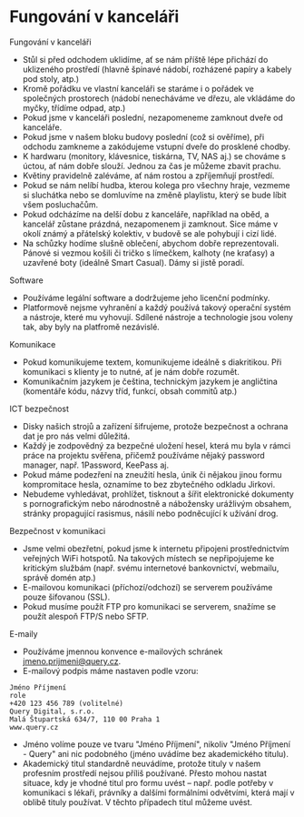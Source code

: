 # Fungování v kanceláři

Fungování v kanceláři
* Stůl si před odchodem uklidíme, ať se nám příště lépe přichází do uklizeného prostředí (hlavně špinavé nádobí, rozházené papíry a kabely pod stoly, atp.)
* Kromě pořádku ve vlastní kanceláři se staráme i o pořádek ve společných prostorech (nádobí nenecháváme ve dřezu, ale vkládáme do myčky, třídíme odpad, atp.)
* Pokud jsme v kanceláři poslední, nezapomeneme zamknout dveře od kanceláře.
* Pokud jsme v našem bloku budovy poslední (což si ověříme), při odchodu zamkneme a zakódujeme vstupní dveře do prosklené chodby.
* K hardwaru (monitory, klávesnice, tiskárna, TV, NAS aj.) se chováme s úctou, ať nám dobře slouží. Jednou za čas je můžeme zbavit prachu.
* Květiny pravidelně zaléváme, ať nám rostou a zpříjemňují prostředí.
* Pokud se nám nelíbí hudba, kterou kolega pro všechny hraje, vezmeme si sluchátka nebo se domluvíme na změně playlistu, který se bude líbit všem posluchačům.
* Pokud odcházíme na delší dobu z kanceláře, například na oběd, a kancelář zůstane prázdná, nezapomenem ji zamknout. Sice máme v okolí známý a přátelský kolektiv, v budově se ale pohybují i cizí lidé.
* Na schůzky hodíme slušně oblečení, abychom dobře reprezentovali. Pánové si vezmou košili či tričko s límečkem, kalhoty (ne kraťasy) a uzavřené boty (ideálně Smart Casual). Dámy si jistě poradí.

Software
* Používáme legální software a dodržujeme jeho licenční podmínky.
* Platformově nejsme vyhranění a každý používá takový operační systém a nástroje, které mu vyhovují. Sdílené nástroje a technologie jsou voleny tak, aby byly na platfromě nezávislé.

Komunikace
* Pokud komunikujeme textem, komunikujeme ideálně s diakritikou. Při komunikaci s klienty je to nutné, ať je nám dobře rozumět.
* Komunikačním jazykem je čeština, technickým jazykem je angličtina (komentáře kódu, názvy tříd, funkcí, obsah commitů atp.)

ICT bezpečnost
* Disky našich strojů a zařízení šifrujeme, protože bezpečnost a ochrana dat je pro nás velmi důležitá.
* Každý je zodpovědný za bezpečné uložení hesel, která mu byla v rámci práce na projektu svěřena, přičemž používáme nějaký password manager, např. 1Password, KeePass aj.
* Pokud máme podezření na zneužití hesla, únik či nějakou jinou formu kompromitace hesla, oznamíme to bez zbytečného odkladu Jirkovi.
* Nebudeme vyhledávat, prohlížet, tisknout a šířit elektronické dokumenty s pornografickým nebo národnostně a nábožensky urážlivým obsahem, stránky propagující rasismus, násilí nebo podněcující k užívání drog.

Bezpečnost v komunikaci
* Jsme velmi obezřetní, pokud jsme k internetu připojeni prostřednictvím veřejných WiFi hotspotů. Na takových místech se nepřipojujeme ke kritickým službám (např. svému internetové bankovnictví, webmailu, správě domén atp.)
* E-mailovou komunikaci (příchozí/odchozí) se serverem používáme pouze šifovanou (SSL).
* Pokud musíme použít FTP pro komunikaci se serverem, snažíme se použít alespoň FTP/S nebo SFTP. 

E-maily
* Používáme jmennou konvence e-mailových schránek jmeno.prijmeni@query.cz.
* E-mailový podpis máme nastaven podle vzoru:
```
Jméno Příjmení
role
+420 123 456 789 (volitelné)
Query Digital, s.r.o.
Malá Štupartská 634/7, 110 00 Praha 1
www.query.cz
```

* Jméno volíme pouze ve tvaru "Jméno Příjmení", nikoliv "Jméno Příjmení - Query" ani nic podobného (jméno uvádíme bez akademického titulu).
* Akademický titul standardně neuvádíme, protože tituly v našem profesním prostředí nejsou příliš používané. Přesto mohou nastat situace, kdy je vhodné titul pro formu uvést – např. podle potřeby v komunikaci s lékaři, právníky a dalšími formálními odvětvími, která mají v oblibě tituly používat. V těchto případech titul můžeme uvést.
